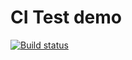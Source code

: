 # CI Test demo

[![Build status](https://ci.appveyor.com/api/projects/status/r609l1o1kscvx1k0?svg=true)](https://ci.appveyor.com/project/maraconi/jest)
